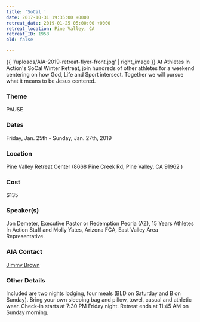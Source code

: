 ```yaml
---
title: 'SoCal '
date: 2017-10-31 19:35:00 +0000
retreat_date: 2019-01-25 05:00:00 +0000
retreat_location: Pine Valley, CA
retreat_ID: 1958
old: false

---
```

{{ '/uploads/AIA-2019-retreat-flyer-front.jpg' | right_image }} At Athletes In Action's SoCal Winter Retreat, join hundreds of other athletes for a weekend centering on how God, Life and Sport intersect. Together we will pursue what it means to be Jesus centered.

### Theme

PAUSE

### Dates

Friday, Jan. 25th -  Sunday, Jan. 27th, 2019

### Location

Pine Valley Retreat Center (8668 Pine Creek Rd, Pine Valley, CA 91962 )

### Cost

$135

### Speaker(s)

Jon Demeter, Executive Pastor or Redemption Peoria (AZ), 15 Years Athletes In Action Staff and Molly Yates, Arizona FCA, East Valley Area Representative.

### AIA Contact

[Jimmy Brown](mailto:jimmy.brown@athletesinaction.org)

### Other Details

Included are two nights lodging, four meals (BLD on Saturday and B on Sunday). Bring your own sleeping bag and pillow, towel, casual and athletic wear. Check-in starts at 7:30 PM Friday night. Retreat ends at 11:45 AM on Sunday morning.
